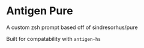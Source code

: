 Antigen Pure 
============

A custom zsh prompt based off of sindresorhus/pure

Built for compatability with `antigen-hs`
